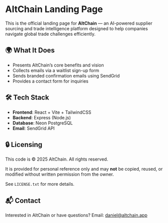 # AltChain Landing Page

This is the official landing page for **AltChain** — an AI-powered supplier sourcing and trade intelligence platform designed to help companies navigate global trade challenges efficiently.

## 🌍 What It Does
- Presents AltChain’s core benefits and vision
- Collects emails via a waitlist sign-up form
- Sends branded confirmation emails using SendGrid
- Provides a contact form for inquiries

## 🛠 Tech Stack
- **Frontend**: React + Vite + TailwindCSS
- **Backend**: Express (Node.js)
- **Database**: Neon PostgreSQL
- **Email**: SendGrid API

## 🔒 Licensing
This code is © 2025 AltChain. All rights reserved.

It is provided for personal reference only and may **not** be copied, reused, or modified without written permission from the owner.

See `LICENSE.txt` for more details.

## 📬 Contact
Interested in AltChain or have questions?
Email: daniel@altchain.app
